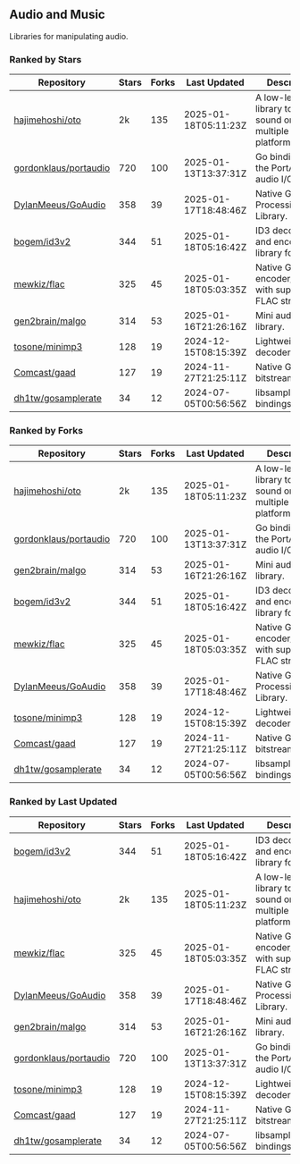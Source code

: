 ## Audio and Music

Libraries for manipulating audio.

### Ranked by Stars

| Repository | Stars | Forks | Last Updated | Description | 
|------------|-------|-------|--------------|-------------|
| [hajimehoshi/oto](https://github.com/hajimehoshi/oto) | 2k | 135 | 2025-01-18T05:11:23Z |  A low-level library to play sound on multiple platforms. |
| [gordonklaus/portaudio](https://github.com/gordonklaus/portaudio) | 720 | 100 | 2025-01-13T13:37:31Z |  Go bindings for the PortAudio audio I/O library. |
| [DylanMeeus/GoAudio](https://github.com/DylanMeeus/GoAudio) | 358 | 39 | 2025-01-17T18:48:46Z |  Native Go Audio Processing Library. |
| [bogem/id3v2](https://github.com/bogem/id3v2) | 344 | 51 | 2025-01-18T05:16:42Z |  ID3 decoding and encoding library for Go. |
| [mewkiz/flac](https://github.com/mewkiz/flac) | 325 | 45 | 2025-01-18T05:03:35Z |  Native Go FLAC encoder/decoder with support for FLAC streams. |
| [gen2brain/malgo](https://github.com/gen2brain/malgo) | 314 | 53 | 2025-01-16T21:26:16Z |  Mini audio library. |
| [tosone/minimp3](https://github.com/tosone/minimp3) | 128 | 19 | 2024-12-15T08:15:39Z |  Lightweight MP3 decoder library. |
| [Comcast/gaad](https://github.com/Comcast/gaad) | 127 | 19 | 2024-11-27T21:25:11Z |  Native Go AAC bitstream parser. |
| [dh1tw/gosamplerate](https://github.com/dh1tw/gosamplerate) | 34 | 12 | 2024-07-05T00:56:56Z |  libsamplerate bindings for go. |

### Ranked by Forks

| Repository | Stars | Forks | Last Updated | Description | 
|------------|-------|-------|--------------|-------------|
| [hajimehoshi/oto](https://github.com/hajimehoshi/oto) | 2k | 135 | 2025-01-18T05:11:23Z |  A low-level library to play sound on multiple platforms. |
| [gordonklaus/portaudio](https://github.com/gordonklaus/portaudio) | 720 | 100 | 2025-01-13T13:37:31Z |  Go bindings for the PortAudio audio I/O library. |
| [gen2brain/malgo](https://github.com/gen2brain/malgo) | 314 | 53 | 2025-01-16T21:26:16Z |  Mini audio library. |
| [bogem/id3v2](https://github.com/bogem/id3v2) | 344 | 51 | 2025-01-18T05:16:42Z |  ID3 decoding and encoding library for Go. |
| [mewkiz/flac](https://github.com/mewkiz/flac) | 325 | 45 | 2025-01-18T05:03:35Z |  Native Go FLAC encoder/decoder with support for FLAC streams. |
| [DylanMeeus/GoAudio](https://github.com/DylanMeeus/GoAudio) | 358 | 39 | 2025-01-17T18:48:46Z |  Native Go Audio Processing Library. |
| [tosone/minimp3](https://github.com/tosone/minimp3) | 128 | 19 | 2024-12-15T08:15:39Z |  Lightweight MP3 decoder library. |
| [Comcast/gaad](https://github.com/Comcast/gaad) | 127 | 19 | 2024-11-27T21:25:11Z |  Native Go AAC bitstream parser. |
| [dh1tw/gosamplerate](https://github.com/dh1tw/gosamplerate) | 34 | 12 | 2024-07-05T00:56:56Z |  libsamplerate bindings for go. |

### Ranked by Last Updated

| Repository | Stars | Forks | Last Updated | Description | 
|------------|-------|-------|--------------|-------------|
| [bogem/id3v2](https://github.com/bogem/id3v2) | 344 | 51 | 2025-01-18T05:16:42Z |  ID3 decoding and encoding library for Go. |
| [hajimehoshi/oto](https://github.com/hajimehoshi/oto) | 2k | 135 | 2025-01-18T05:11:23Z |  A low-level library to play sound on multiple platforms. |
| [mewkiz/flac](https://github.com/mewkiz/flac) | 325 | 45 | 2025-01-18T05:03:35Z |  Native Go FLAC encoder/decoder with support for FLAC streams. |
| [DylanMeeus/GoAudio](https://github.com/DylanMeeus/GoAudio) | 358 | 39 | 2025-01-17T18:48:46Z |  Native Go Audio Processing Library. |
| [gen2brain/malgo](https://github.com/gen2brain/malgo) | 314 | 53 | 2025-01-16T21:26:16Z |  Mini audio library. |
| [gordonklaus/portaudio](https://github.com/gordonklaus/portaudio) | 720 | 100 | 2025-01-13T13:37:31Z |  Go bindings for the PortAudio audio I/O library. |
| [tosone/minimp3](https://github.com/tosone/minimp3) | 128 | 19 | 2024-12-15T08:15:39Z |  Lightweight MP3 decoder library. |
| [Comcast/gaad](https://github.com/Comcast/gaad) | 127 | 19 | 2024-11-27T21:25:11Z |  Native Go AAC bitstream parser. |
| [dh1tw/gosamplerate](https://github.com/dh1tw/gosamplerate) | 34 | 12 | 2024-07-05T00:56:56Z |  libsamplerate bindings for go. |

